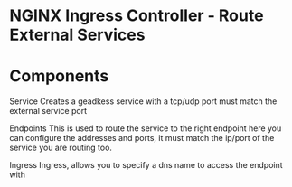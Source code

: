 # NGINX Ingress Controller - Route External Services
# Components
Service
Creates a geadkess service with a tcp/udp port must match the external service port

Endpoints
This is used to route the service to the right endpoint here you can configure the addresses and ports, it must match the ip/port of the service you are routing too.

Ingress
Ingress, allows you to specify a dns name to access the endpoint with
